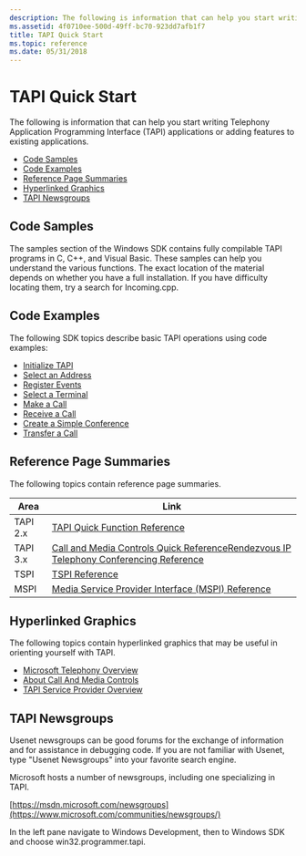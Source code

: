 ```yaml
---
description: The following is information that can help you start writing Telephony Application Programming Interface (TAPI) applications or adding features to existing applications.
ms.assetid: 4f0710ee-500d-49ff-bc70-923dd7afb1f7
title: TAPI Quick Start
ms.topic: reference
ms.date: 05/31/2018
---
```


# TAPI Quick Start

The following is information that can help you start writing Telephony Application Programming Interface (TAPI) applications or adding features to existing applications.

-   [Code Samples](#code-samples)
-   [Code Examples](#code-examples)
-   [Reference Page Summaries](#reference-page-summaries)
-   [Hyperlinked Graphics](#hyperlinked-graphics)
-   [TAPI Newsgroups](#tapi-newsgroups)

## Code Samples

The samples section of the Windows SDK contains fully compilable TAPI programs in C, C++, and Visual Basic. These samples can help you understand the various functions. The exact location of the material depends on whether you have a full installation. If you have difficulty locating them, try a search for Incoming.cpp.

## Code Examples

The following SDK topics describe basic TAPI operations using code examples:

-   [Initialize TAPI](initialize-tapi.md)
-   [Select an Address](select-an-address.md)
-   [Register Events](register-events.md)
-   [Select a Terminal](select-a-terminal.md)
-   [Make a Call](make-a-call.md)
-   [Receive a Call](receive-a-call.md)
-   [Create a Simple Conference](create-a-simple-conference.md)
-   [Transfer a Call](transfer-a-call.md)

## Reference Page Summaries

The following topics contain reference page summaries.



| Area     | Link                                                                                                                                                                                                  |
|----------|-------------------------------------------------------------------------------------------------------------------------------------------------------------------------------------------------------|
| TAPI 2.x | [TAPI Quick Function Reference](./tapi-quick-function-reference.md)                                                                                                                           |
| TAPI 3.x | [Call and Media Controls Quick Reference](call-and-media-controls-quick-reference.md)[Rendezvous IP Telephony Conferencing Reference](rendezvous-ip-telephony-conferencing-reference.md)<br/> |
| TSPI     | [TSPI Reference](./tspi-reference.md)                                                                                                                                                          |
| MSPI     | [Media Service Provider Interface (MSPI) Reference](media-service-provider-interface-mspi-reference.md)                                                                                              |



 

## Hyperlinked Graphics

The following topics contain hyperlinked graphics that may be useful in orienting yourself with TAPI.

-   [Microsoft Telephony Overview](microsoft-telephony-overview.md)
-   [About Call And Media Controls](about-call-and-media-controls.md)
-   [TAPI Service Provider Overview](./tapi-service-provider-overview.md)

## TAPI Newsgroups

Usenet newsgroups can be good forums for the exchange of information and for assistance in debugging code. If you are not familiar with Usenet, type "Usenet Newsgroups" into your favorite search engine.

Microsoft hosts a number of newsgroups, including one specializing in TAPI.

[https://msdn.microsoft.com/newsgroups](https://www.microsoft.com/communities/newsgroups/)

In the left pane navigate to Windows Development, then to Windows SDK and choose win32.programmer.tapi.

 

